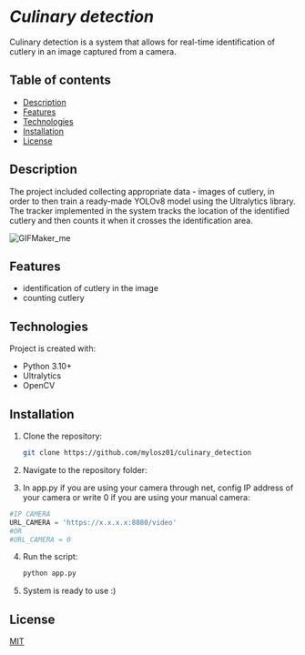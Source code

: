 # _Culinary detection_

Culinary detection is a system that allows for real-time identification of cutlery in an image captured from a camera.

## Table of contents
* [Description](#description)
* [Features](#features)
* [Technologies](#technologies)
* [Installation](#installation)
* [License](#license)

## Description
The project included collecting appropriate data - images of cutlery, in order to then train a ready-made YOLOv8 model using the Ultralytics library. The tracker implemented in the system tracks the location of the identified cutlery and then counts it when it crosses the identification area.

![GIFMaker_me](https://github.com/mylosz01/culinary_detection/assets/97054791/e47613fe-4f0e-4ed4-85cd-eca7d567e314)

## Features
* identification of cutlery in the image
* counting cutlery

## Technologies
Project is created with:
* Python 3.10+
* Ultralytics
* OpenCV

## Installation
1. Clone the repository:

   ```sh
   git clone https://github.com/mylosz01/culinary_detection
3. Navigate to the repository folder:
3. In app.py if you are using your camera through net, config IP address of your camera or write 0 if you are using your manual camera:
```python
#IP CAMERA
URL_CAMERA = 'https://x.x.x.x:8080/video'
#OR
#URL_CAMERA = 0
```
4. Run the script:
   ```sh
   python app.py
5. System is ready to use :)
## License

[MIT](https://choosealicense.com/licenses/mit/)
